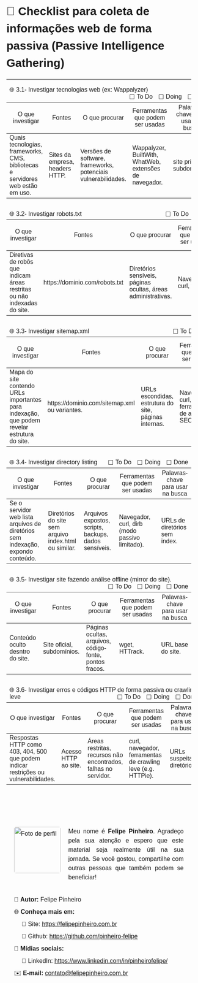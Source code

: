 
<div id="conteudo-markdown" style="max-width: 860px; margin: auto; word-wrap: break-word; line-height: 1.5; font-family:Arial, sans-serif; padding: 20px; padding-left:0px">
  
<h1 style="font-size:30px; font-weight:bold; border-bottom:none!important">
  📝 Checklist para coleta de informações web de forma passiva (Passive Intelligence Gathering)
</h1>

<hr>

<table>
<thead>
<tr>
<td colspan="5">🌐 3.1- Investigar tecnologias web (ex: Wappalyzer)
<span style="float:right">
<span style="float:left; margin-right:5px">☐</span> 
<span style="float:left; margin-right:15px">To Do</span>  
<span style="float:left; margin-right:5px">☐</span>
<span style="float:left; margin-right:15px">Doing</span>  
<span style="float:left; margin-right:5px">☐</span>
<span style="float:left">Done</span>
</span>
</td>
</tr>
<tr>
<th style="font-weight:normal">O que investigar</th>
<th style="font-weight:normal">Fontes</th>
<th style="font-weight:normal">O que procurar</th>
<th style="font-weight:normal">Ferramentas que podem ser usadas</th>
<th style="font-weight:normal">Palavras-chave para usar na busca</th>
</tr>
</thead>
<tbody>
<tr>
<td>Quais tecnologias, frameworks, CMS, bibliotecas e servidores web estão em uso.</td>
<td>Sites da empresa, headers HTTP.</td>
<td>Versões de software, frameworks, potenciais vulnerabilidades.</td>
<td>Wappalyzer, BuiltWith, WhatWeb, extensões de navegador.</td>
<td>site principal, subdomínios.</td>
</tr>
</tbody>
</table>

<table style="margin-top:30px">
<thead>
<tr>
<td colspan="5">🌐 3.2- Investigar robots.txt
<span style="float:right">
<span style="float:left; margin-right:5px">☐</span> 
<span style="float:left; margin-right:15px">To Do</span>  
<span style="float:left; margin-right:5px">☐</span>
<span style="float:left; margin-right:15px">Doing</span>  
<span style="float:left; margin-right:5px">☐</span>
<span style="float:left">Done</span>
</span>
</td>
</tr>
<tr>
<th style="font-weight:normal">O que investigar</th>
<th style="font-weight:normal">Fontes</th>
<th style="font-weight:normal">O que procurar</th>
<th style="font-weight:normal">Ferramentas que podem ser usadas</th>
<th style="font-weight:normal">Palavras-chave para usar na busca</th>
</tr>
</thead>
<tbody>
<tr>
<td>Diretivas de robôs que indicam áreas restritas ou não indexadas do site.</td>
<td>https://dominio.com/robots.txt</td>
<td>Diretórios sensíveis, páginas ocultas, áreas administrativas.</td>
<td>Navegador, curl, wget.</td>
<td>/robots.txt</td>
</tr>
</tbody>
</table>

<table style="margin-top:30px" class="quebra-de-pagina-arquivo-pdf">
<thead>
<tr>
<td colspan="5">🌐 3.3- Investigar sitemap.xml
<span style="float:right">
<span style="float:left; margin-right:5px">☐</span> 
<span style="float:left; margin-right:15px">To Do</span>  
<span style="float:left; margin-right:5px">☐</span>
<span style="float:left; margin-right:15px">Doing</span>  
<span style="float:left; margin-right:5px">☐</span>
<span style="float:left">Done</span>
</span>
</td>
</tr>
<tr>
<th style="font-weight:normal">O que investigar</th>
<th style="font-weight:normal">Fontes</th>
<th style="font-weight:normal">O que procurar</th>
<th style="font-weight:normal">Ferramentas que podem ser usadas</th>
<th style="font-weight:normal">Palavras-chave para usar na busca</th>
</tr>
</thead>
<tbody>
<tr>
<td>Mapa do site contendo URLs importantes para indexação, que podem revelar estrutura do site.</td>
<td>https://dominio.com/sitemap.xml ou variantes.</td>
<td>URLs escondidas, estrutura do site, páginas internas.</td>
<td>Navegador, curl, wget, ferramentas de análise SEO.</td>
<td>sitemap.xml</td>
</tr>
</tbody>
</table>

<table style="margin-top:30px">
<thead>
<tr>
<td colspan="5">🌐 3.4- Investigar directory listing
<span style="float:right">
<span style="float:left; margin-right:5px">☐</span> 
<span style="float:left; margin-right:15px">To Do</span>  
<span style="float:left; margin-right:5px">☐</span>
<span style="float:left; margin-right:15px">Doing</span>  
<span style="float:left; margin-right:5px">☐</span>
<span style="float:left">Done</span>
</span>
</td>
</tr>
<tr>
<th style="font-weight:normal">O que investigar</th>
<th style="font-weight:normal">Fontes</th>
<th style="font-weight:normal">O que procurar</th>
<th style="font-weight:normal">Ferramentas que podem ser usadas</th>
<th style="font-weight:normal">Palavras-chave para usar na busca</th>
</tr>
</thead>
<tbody>
<tr>
<td>Se o servidor web lista arquivos de diretórios sem indexação, expondo conteúdo.</td>
<td>Diretórios do site sem arquivo index.html ou similar.</td>
<td>Arquivos expostos, scripts, backups, dados sensíveis.</td>
<td>Navegador, curl, dirb (modo passivo limitado).</td>
<td>URLs de diretórios sem index.</td>
</tr>
</tbody>
</table>

<table style="margin-top:30px" class="quebra-de-pagina-arquivo-pdf">
<thead>
<tr>
<td colspan="5">🌐 3.5- Investigar site fazendo análise offline (mirror do site).
<span style="float:right">
<span style="float:left; margin-right:5px">☐</span> 
<span style="float:left; margin-right:15px">To Do</span>  
<span style="float:left; margin-right:5px">☐</span>
<span style="float:left; margin-right:15px">Doing</span>  
<span style="float:left; margin-right:5px">☐</span>
<span style="float:left">Done</span>
</span>
</td>
</tr>
<tr>
<th style="font-weight:normal">O que investigar</th>
<th style="font-weight:normal">Fontes</th>
<th style="font-weight:normal">O que procurar</th>
<th style="font-weight:normal">Ferramentas que podem ser usadas</th>
<th style="font-weight:normal">Palavras-chave para usar na busca</th>
</tr>
</thead>
<tbody>
<tr>
<td>Conteúdo oculto desntro do site.</td>
<td>Site oficial, subdomínios.</td>
<td>Páginas ocultas, arquivos, código-fonte, pontos fracos.</td>
<td>wget, HTTrack.</td>
<td>URL base do site.</td>
</tr>
</tbody>
</table>

<table style="margin-top:30px">
<thead>
<tr>
<td colspan="5">🌐 3.6- Investigar erros e códigos HTTP de forma passiva ou crawling leve
<span style="float:right">
<span style="float:left; margin-right:5px">☐</span> 
<span style="float:left; margin-right:15px">To Do</span>  
<span style="float:left; margin-right:5px">☐</span>
<span style="float:left; margin-right:15px">Doing</span>  
<span style="float:left; margin-right:5px">☐</span>
<span style="float:left">Done</span>
</span>
</td>
</tr>
<tr>
<th style="font-weight:normal">O que investigar</th>
<th style="font-weight:normal">Fontes</th>
<th style="font-weight:normal">O que procurar</th>
<th style="font-weight:normal">Ferramentas que podem ser usadas</th>
<th style="font-weight:normal">Palavras-chave para usar na busca</th>
</tr>
</thead>
<tbody>
<tr>
<td>Respostas HTTP como 403, 404, 500 que podem indicar restrições ou vulnerabilidades.</td>
<td>Acesso HTTP ao site.</td>
<td>Áreas restritas, recursos não encontrados, falhas no servidor.</td>
<td>curl, navegador, ferramentas de crawling leve (e.g. HTTPie).</td>
<td>URLs suspeitas, diretórios.</td>
</tr>
</tbody>
</table>

<ul style="font-size:16px; list-style:none!important; padding:20px; margin-top: 90px; line-height:2" class="quebra-de-pagina-arquivo-pdf">
  <!-- Bloco de apresentação com layout em linha -->
  <li style="margin-bottom:30px">
    <div style="display:flex; gap:20px; align-items:flex-start;">
      <img src="https://raw.githubusercontent.com/pinheiro-felipe/guia-para-pentest/0e8c5a537c8c1441fffdc10313293310a6256f1b/imagens/foto-perfil.jpeg" alt="Foto de perfil" width="122" height="121" style="flex-shrink:0; border-radius:5px">
      <p style="margin:0; text-align: justify; line-height: 1.5">
        Meu nome é <strong>Felipe Pinheiro</strong>. Agradeço pela sua atenção e espero que este material seja realmente útil na sua jornada.  
        Se você gostou, compartilhe com outras pessoas que também podem se beneficiar!
      </p>
    </div>
  </li>

  <!-- Dados e links -->
  <li>👤 <strong>Autor:</strong> Felipe Pinheiro</li>
  <li>🌐 <strong>Conheça mais em:</strong></li>
  <li style="padding-left:20px">🔗 Site: <a href="https://felipepinheiro.com.br" target="_blank">https://felipepinheiro.com.br</a></li>
  <li style="padding-left:20px">🐙 Github: <a href="https://github.com/pinheiro-felipe" target="_blank">https://github.com/pinheiro-felipe</a></li>
  <li>📱 <strong>Mídias sociais:</strong></li>
  <li style="padding-left:20px">💼 LinkedIn: <a href="https://www.linkedin.com/in/pinheirofelipe/" target="_blank">https://www.linkedin.com/in/pinheirofelipe/</a></li>
  <li>✉️ <strong>E-mail:</strong> <a href="mailto:contato@felipepinheiro.com.br">contato@felipepinheiro.com.br</a></li>
</ul>

</div>
